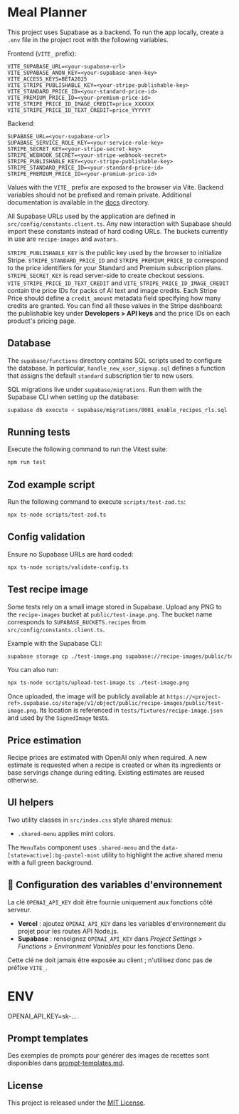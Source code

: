 # Meal Planner

This project uses Supabase as a backend. To run the app locally, create a `.env` file in the project root with the following variables.

Frontend (`VITE_` prefix):

```
VITE_SUPABASE_URL=<your-supabase-url>
VITE_SUPABASE_ANON_KEY=<your-supabase-anon-key>
VITE_ACCESS_KEYS=BETA2025
VITE_STRIPE_PUBLISHABLE_KEY=<your-stripe-publishable-key>
VITE_STANDARD_PRICE_ID=<your-standard-price-id>
VITE_PREMIUM_PRICE_ID=<your-premium-price-id>
VITE_STRIPE_PRICE_ID_IMAGE_CREDIT=price_XXXXXX
VITE_STRIPE_PRICE_ID_TEXT_CREDIT=price_YYYYYY
```

Backend:

```
SUPABASE_URL=<your-supabase-url>
SUPABASE_SERVICE_ROLE_KEY=<your-service-role-key>
STRIPE_SECRET_KEY=<your-stripe-secret-key>
STRIPE_WEBHOOK_SECRET=<your-stripe-webhook-secret>
STRIPE_PUBLISHABLE_KEY=<your-stripe-publishable-key>
STRIPE_STANDARD_PRICE_ID=<your-standard-price-id>
STRIPE_PREMIUM_PRICE_ID=<your-premium-price-id>
```

Values with the `VITE_` prefix are exposed to the browser via Vite. Backend variables should not be prefixed and remain private.
Additional documentation is available in the [docs](docs) directory.

All Supabase URLs used by the application are defined in
`src/config/constants.client.ts`. Any new interaction with
Supabase should import these constants instead of hard coding URLs. The buckets currently in use are
`recipe-images` and `avatars`.

`STRIPE_PUBLISHABLE_KEY` is the public key used by the browser to initialize Stripe.
`STRIPE_STANDARD_PRICE_ID` and `STRIPE_PREMIUM_PRICE_ID` correspond to the price identifiers for your Standard and Premium subscription plans.
`STRIPE_SECRET_KEY` is read server-side to create checkout sessions.
`VITE_STRIPE_PRICE_ID_TEXT_CREDIT` and `VITE_STRIPE_PRICE_ID_IMAGE_CREDIT` contain the price IDs for packs of AI text and image credits. Each Stripe Price should define a `credit_amount` metadata field specifying how many credits are granted.
You can find all these values in the Stripe dashboard: the publishable key under **Developers > API keys** and the price IDs on each product's pricing page.

## Database

The `supabase/functions` directory contains SQL scripts used to configure
the database. In particular, `handle_new_user_signup.sql` defines a function
that assigns the default `standard` subscription tier to new users.

SQL migrations live under `supabase/migrations`. Run them with the Supabase CLI
when setting up the database:

```bash
supabase db execute < supabase/migrations/0001_enable_recipes_rls.sql
```

## Running tests

Execute the following command to run the Vitest suite:

```bash
npm run test
```

## Zod example script

Run the following command to execute `scripts/test-zod.ts`:

```bash
npx ts-node scripts/test-zod.ts
```

## Config validation

Ensure no Supabase URLs are hard coded:

```bash
npx ts-node scripts/validate-config.ts
```

## Test recipe image

Some tests rely on a small image stored in Supabase. Upload any PNG to the
`recipe-images` bucket at `public/test-image.png`.
The bucket name corresponds to `SUPABASE_BUCKETS.recipes` from
`src/config/constants.client.ts`.

Example with the Supabase CLI:

```bash
supabase storage cp ./test-image.png supabase://recipe-images/public/test-image.png
```

You can also run:

```bash
npx ts-node scripts/upload-test-image.ts ./test-image.png
```

Once uploaded, the image will be publicly available at
`https://<project-ref>.supabase.co/storage/v1/object/public/recipe-images/public/test-image.png`.
Its location is referenced in `tests/fixtures/recipe-image.json` and used by the
`SignedImage` tests.

## Price estimation

Recipe prices are estimated with OpenAI only when required. A new estimate is
requested when a recipe is created or when its ingredients or base servings
change during editing. Existing estimates are reused otherwise.

## UI helpers

Two utility classes in `src/index.css` style shared menus:

- `.shared-menu` applies mint colors.

The `MenuTabs` component uses `.shared-menu` and the
`data-[state=active]:bg-pastel-mint` utility to highlight the active shared
menu with a full green background.

## 🔐 Configuration des variables d'environnement

La clé `OPENAI_API_KEY` doit être fournie uniquement aux fonctions côté serveur.

- **Vercel** : ajoutez `OPENAI_API_KEY` dans les variables d'environnement du projet pour les routes API Node.js.
- **Supabase** : renseignez `OPENAI_API_KEY` dans _Project Settings > Functions > Environment Variables_ pour les fonctions Deno.

Cette clé ne doit jamais être exposée au client ; n'utilisez donc pas de préfixe `VITE_`.

# ENV

OPENAI_API_KEY=sk-...

## Prompt templates

Des exemples de prompts pour générer des images de recettes sont disponibles dans [prompt-templates.md](docs/prompt-templates.md).

## License

This project is released under the [MIT License](LICENSE).
